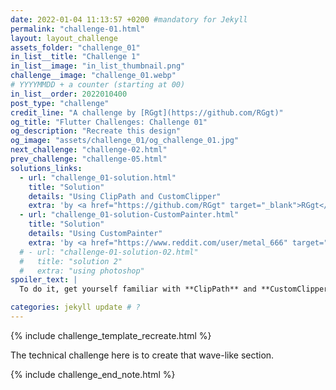 ```yaml
---
date: 2022-01-04 11:13:57 +0200 #mandatory for Jekyll
permalink: "challenge-01.html"
layout: layout_challenge
assets_folder: "challenge_01"
in_list__title: "Challenge 1"
in_list__image: "in_list_thumbnail.png"
challenge__image: "challenge_01.webp"
# YYYYMMDD + a counter (starting at 00)
in_list__order: 2022010400
post_type: "challenge"
credit_line: "A challenge by [RGgt](https://github.com/RGgt)"
og_title: "Flutter Challenges: Challenge 01"
og_description: "Recreate this design"
og_image: "assets/challenge_01/og_challenge_01.jpg"
next_challenge: "challenge-02.html"
prev_challenge: "challenge-05.html"
solutions_links:
  - url: "challenge_01-solution.html"
    title: "Solution"
    details: "Using ClipPath and CustomClipper"
    extra: 'by <a href="https://github.com/RGgt" target="_blank">RGgt</a>'
  - url: "challenge_01-solution-CustomPainter.html"
    title: "Solution"
    details: "Using CustomPainter"
    extra: 'by <a href="https://www.reddit.com/user/metal_666" target="_blank">metal_666</a>'
  # - url: "challenge-01-solution-02.html"
  #   title: "solution 2"
  #   extra: "using photoshop"
spoiler_text: |
  To do it, get yourself familiar with **ClipPath** and **CustomClipper**. Experiment with **Bezier curves** until you are happy with the result.

categories: jekyll update # ?
---
```


{% include challenge_template_recreate.html  %}

The technical challenge here is to create that wave-like section.

{% include challenge_end_note.html  %}

